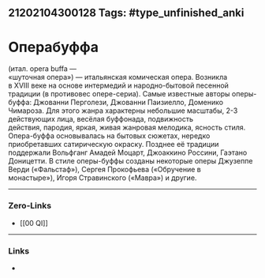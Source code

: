 21202104300128
Tags: #type_unfinished_anki 
---
# Операбуффа

(итал. opera buffa —<br> «шуточная опера») — итальянская комическая опера. Возникла в XVIII веке на основе интермедий и народно-бытовой песенной традиции (в противовес опере-сериа). Самые известные авторы оперы-буффа: Джованни Перголези, Джованни Паизиелло, Доменико Чимароза. Для этого жанра характерны небольшие масштабы, 2-3 действующих лица, весёлая буффонада, подвижность действия, пародия, яркая, живая жанровая мелодика, ясность стиля. Опера-буффа основывалась на бытовых сюжетах, нередко приобретавших сатирическую окраску. Позднее её традиции поддержали Вольфганг Амадей Моцарт, Джоаккино Россини, Гаэтано Доницетти. В стиле оперы-буффы созданы некоторые оперы Джузеппе Верди («Фальстаф»), Сергея Прокофьева («Обручение в монастыре»), Игоря Стравинского («Мавра») и другие.

---
### Zero-Links
- [[00 QI]]
---
### Links
-